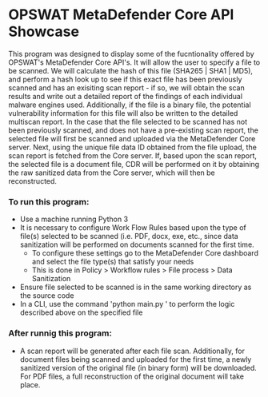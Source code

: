 # OPSWAT MetaDefender Core API Showcase 

This program was designed to display some of the fucntionality offered by OPSWAT's MetaDefender Core API's. It will allow the user to specify a file to be scanned. We will calculate the hash of this file (SHA265 | SHA1 | MD5), and perform a hash look up to see if this exact file has been previously scanned and has an exisiting scan report - if so, we will obtain the scan results and write out a detailed report of the findings of each individual malware engines used. Additionally, if the file is a binary file, the potential vulnerability information for this file will also be written to the detailed multiscan report. In the case that the file selected to be scanned has not been previously scanned, and does not have a pre-existing scan report, the selected file will first be scanned and uploaded via the MetaDefender Core server. Next, using the unique file data ID obtained from the file upload, the scan report is fetched from the Core server. If, based upon the scan report, the selected file is a document file, CDR will be performed on it by obtaining the raw sanitized data from the Core server, which will then be reconstructed. 

### To run this program:
* Use a machine running Python 3
* It is necessary to configure Work Flow Rules based upon the type of file(s) selected to be scanned (i.e. PDF, docx, exe, etc., since data sanitization will be performed on documents scanned for the first time.
  * To configure these settings go to the MetaDefender Core dashboard and select the file type(s) that satisfy your needs
  * This is done in Policy > Workflow rules > File process > Data Sanitization
* Ensure file selected to be scanned is in the same working directory as the source code
* In a CLI, use the command 'python main.py <file name>' to perform the logic described above on the specified file
  
### After runnig this program:
* A scan report will be generated after each file scan. Additionally, for document files being scanned and uploaded for the first time, a newly sanitized version of the original file (in binary form) will be downloaded. For PDF files, a full reconstruction of the original document will take place.
  

